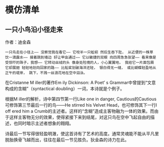 # 模仿清单

## 一只小鸟沿小径走来

作者：迪金森

`一只鸟走在小径上——
没察觉我在看它——
它咬半一只蚯蚓
然后生吞下肚，
从近便的一株草
饮一滴露水——
接着跳到墙边
好让甲虫通过——
它以敏捷的双眼
向四周急急张望——
看来像是受惊吓的珠子，我想——
它转动丝绒的头
像身处险境的人，小心翼翼地，
我给它一片面包屑
它却展翅
轻轻地划向回家的路——
比船桨划破海洋还轻，
银白得无一缝，
或比蝴蝶轻盈地从正午的堤岸，
跳下，不溅一丝浪花地在空中泅泳。`



在Cristanne M iller的著作Em ily Dickinson: A Poet’ s Grammar中曾提到“文意构成的含糊”（syntactical doubling）一词，本诗就是个例子。

根据M iller的解析，诗中第四节第一行Like one in danger, Cautious的Cautious可修饰第三节最后一行的鸟——He stirred his Velvet Head，也可修饰其下一行I off ered him a Crumb的主述者。这样的“含糊”造成主客物融为一体的效果。而由于这样主客物无分的效果，使得紧接下来到结尾，对这只鸟在空中飞起自由的描述，也同时暗示主述者想象的翱翔。

诗最后一节写得很轻盈明澈，使这首诗有了艺术的高度。通常灵魂能不能从平凡里脱胎换骨飞越而出，往往在最后一节见胜负。狄金森的诗力在此。



